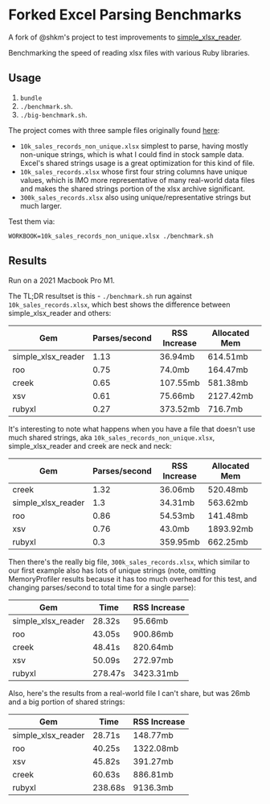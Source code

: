# Forked Excel Parsing Benchmarks

A fork of @shkm's project to test improvements to [simple_xlsx_reader](https://github.com/woahdae/simple_xlsx_reader).

Benchmarking the speed of reading xlsx files with various Ruby libraries.

## Usage

1. `bundle`
2. `./benchmark.sh`.
3. `./big-benchmark.sh`.

The project comes with three sample files originally found [here](https://eforexcel.com/wp/downloads-18-sample-csv-files-data-sets-for-testing-sales/):

* `10k_sales_records_non_unique.xlsx` simplest to parse, having mostly non-unique strings, which is what I could find in stock sample data. Excel's shared strings usage is a great optimization for this kind of file.
* `10k_sales_records.xlsx` whose first four string columns have unique values, which is IMO more representative of many real-world data files and makes the shared strings portion of the xlsx archive significant.
* `300k_sales_records.xlsx` also using unique/representative strings but much larger.

Test them via:

`WORKBOOK=10k_sales_records_non_unique.xlsx ./benchmark.sh`

## Results

Run on a 2021 Macbook Pro M1.

The TL;DR resultset is this - `./benchmark.sh` run against
`10k_sales_records.xlsx`, which best shows the difference between
simple_xlsx_reader and others:

| Gem                | Parses/second | RSS Increase | Allocated Mem | Retained Mem | Allocated Objects | Retained Objects |
|--------------------|---------------|--------------|---------------|--------------|-------------------|------------------|
| simple_xlsx_reader | 1.13          | 36.94mb      | 614.51mb      | 1.13kb       | 8796275           | 3                |
| roo                | 0.75          | 74.0mb       | 164.47mb      | 2.18kb       | 2128396           | 4                |
| creek              | 0.65          | 107.55mb     | 581.38mb      | 3.3kb        | 7240760           | 16               |
| xsv                | 0.61          | 75.66mb      | 2127.42mb     | 3.66kb       | 5922563           | 10               |
| rubyxl             | 0.27          | 373.52mb     | 716.7mb       | 2.18kb       | 10612577          | 4                |

It's interesting to note what happens when you have a file that doesn't use much shared strings, aka `10k_sales_records_non_unique.xlsx`, simple_xlsx_reader and creek are neck and neck:

| Gem                | Parses/second | RSS Increase | Allocated Mem | Retained Mem | Allocated Objects | Retained Objects |
|--------------------|---------------|--------------|---------------|--------------|-------------------|------------------|
| creek              | 1.32          | 36.06mb      | 520.48mb      | 3.2kb        | 6613688           | 15               |
| simple_xlsx_reader | 1.3           | 34.31mb      | 563.62mb      | 1.13kb       | 8056277           | 3                |
| roo                | 0.86          | 54.53mb      | 141.48mb      | 2.18kb       | 1895656           | 4                |
| xsv                | 0.76          | 43.0mb       | 1893.92mb     | 3.9kb        | 5483908           | 10               |
| rubyxl             | 0.3           | 359.95mb     | 662.25mb      | 2.18kb       | 9822929           | 4                |

Then there's the really big file, `300k_sales_records.xlsx`, which similar to our first example also has lots of unique strings (note, omitting MemoryProfiler results because it has too much overhead for this test, and changing parses/second to total time for a single parse):

| Gem                | Time    | RSS Increase |
|--------------------|---------|--------------|
| simple_xlsx_reader | 28.32s  | 95.66mb      |
| roo                | 43.05s  | 900.86mb     |
| creek              | 48.41s  | 820.64mb     |
| xsv                | 50.09s  | 272.97mb     |
| rubyxl             | 278.47s | 3423.31mb    |

Also, here's the results from a real-world file I can't share, but was 26mb and
a big portion of shared strings:

| Gem                | Time    | RSS Increase |
|--------------------|---------|--------------|
| simple_xlsx_reader | 28.71s  | 148.77mb     |
| roo                | 40.25s  | 1322.08mb    |
| xsv                | 45.82s  | 391.27mb     |
| creek              | 60.63s  | 886.81mb     |
| rubyxl             | 238.68s | 9136.3mb     |

